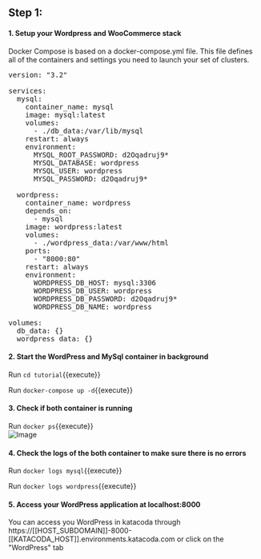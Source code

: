 </br>

## Step 1:
#### 1. Setup your Wordpress and WooCommerce stack

Docker Compose is based on a docker-compose.yml file. This file defines all of the containers and settings you need to launch your set of clusters.

<pre class="file" data-filename="./docker-compose.yml" data-target="replace">
version: "3.2"

services:
  mysql:
    container_name: mysql
    image: mysql:latest
    volumes:
      - ./db_data:/var/lib/mysql
    restart: always
    environment:
      MYSQL_ROOT_PASSWORD: d2Oqadruj9*
      MYSQL_DATABASE: wordpress
      MYSQL_USER: wordpress
      MYSQL_PASSWORD: d2Oqadruj9*

  wordpress:
    container_name: wordpress
    depends_on:
      - mysql
    image: wordpress:latest
    volumes:
      - ./wordpress_data:/var/www/html
    ports:
      - "8000:80"
    restart: always
    environment:
      WORDPRESS_DB_HOST: mysql:3306
      WORDPRESS_DB_USER: wordpress
      WORDPRESS_DB_PASSWORD: d2Oqadruj9*
      WORDPRESS_DB_NAME: wordpress

volumes:
  db_data: {}
  wordpress_data: {}
</pre>

#### 2. Start the WordPress and MySql container in background

Run `cd tutorial`{{execute}}
<br />

Run `docker-compose up -d`{{execute}}

#### 3. Check if both container is running

Run `docker ps`{{execute}}
</br>
![Image](./assets/docker_ps.png)

#### 4. Check the logs of the both container to make sure there is no errors

Run `docker logs mysql`{{execute}}

Run `docker logs wordpress`{{execute}}

#### 5. Access your WordPress application at localhost:8000

You can access you WordPress in katacoda through https://[[HOST_SUBDOMAIN]]-8000-[[KATACODA_HOST]].environments.katacoda.com or click on the "WordPress" tab
